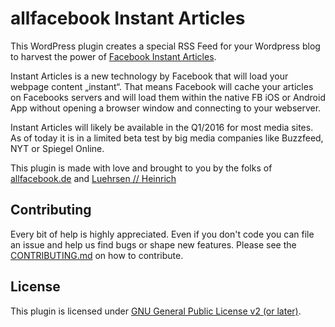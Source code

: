 # allfacebook Instant Articles

This WordPress plugin creates a special RSS Feed for your Wordpress blog to harvest the power of [Facebook Instant Articles](http://instantarticles.fb.com).

Instant Articles is a new technology by Facebook that will load your webpage content „instant“. That means Facebook will cache your articles on Facebooks servers and will load them within the native FB iOS or Android App without opening a browser window and connecting to your webserver.

Instant Articles will likely be available in the Q1/2016 for most media sites. As of today it is in a limited beta test by big media companies like Buzzfeed, NYT or Spiegel Online.

This plugin is made with love and brought to you by the folks of [allfacebook.de](http://www.allfacebook.de) and [Luehrsen // Heinrich](http://www.luehrsen-heinrich.de)

## Contributing

Every bit of help is highly appreciated. Even if you don't code you can file an issue and help us find bugs or shape new features. Please see the [CONTRIBUTING.md](./CONTRIBUTING.md) on how to contribute.

## License

This plugin is licensed under [GNU General Public License v2 (or later)](./LICENSE.md).